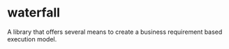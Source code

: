# waterfall
A library that offers several means to create a business requirement based execution model.
